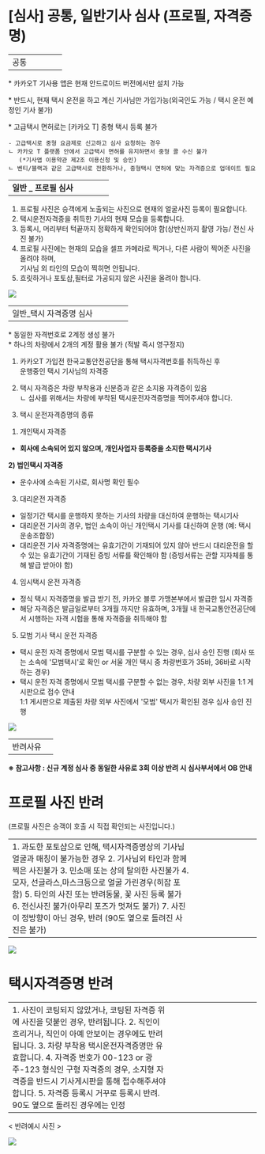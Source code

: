 # [심사] 공통, 일반기사 심사 (프로필, 자격증명)

|  |  |  |  |  |
| --- | --- | --- | --- | --- |
| 공통 | | | | |

\* 카카오T 기사용 앱은 현재 안드로이드 버전에서만 설치 가능

\* 반드시, 현재 택시 운전을 하고 계신 기사님만 가입가능(외국인도 가능 / 택시 운전 예정인 기사 불가)

\* 고급택시 면허로는 [카카오 T] 중형 택시 등록 불가

```
- 고급택시로 중형 요금제로 신고하고 심사 요청하는 경우  
ㄴ 카카오 T 플랫폼 안에서 고급택시 면허를 유지하면서 중형 콜 수신 불가   
   (*기사앱 이용약관 제2조 이용신청 및 승인)  
ㄴ 벤티/블랙과 같은 고급택시로 전환하거나, 중형택시 면허에 맞는 자격증으로 업데이트 필요
```

|  |  |  |  |  |
| --- | --- | --- | --- | --- |
| **일반 \_ 프로필 심사** | | | | |

1. 프로필 사진은 승객에게 노출되는 사진으로 현재의 얼굴사진 등록이 필요합니다.
2. 택시운전자격증을 취득한 기사의 현재 모습을 등록합니다.
3. 등록시, 머리부터 턱끝까지 정확하게 확인되어야 함(상반신까지 촬영 가능/ 전신 사진 불가)
4. 프로필 사진에는 현재의 모습을 셀프 카메라로 찍거나, 다른 사람이 찍어준 사진을 올려야 하며,  
   기사님 외 타인의 모습이 찍히면 안됩니다.
5. 흐릿하거나 포토샵,필터로 가공되지 않은 사진을 올려야 합니다.

![](https://kakaomobilitysupport.zendesk.com/hc/article_attachments/29851569097369)

|  |  |  |  |  |
| --- | --- | --- | --- | --- |
| 일반\_택시 자격증명 심사 | | | | |

\* 동일한 자격번호로 2계정 생성 불가  
\* 하나의 차량에서 2개의 계정 활용 불가 (적발 즉시 영구정지)

1. 카카오T 가입전 한국교통안전공단을 통해 택시자격번호를 취득하신 후   
운행중인 택시 기사님의 자격증

2. 택시 자격증은 차량 부착용과 신분증과 같은 소지용 자격증이 있음  
ㄴ 심사를 위해서는 차량에 부착된 택시운전자격증명을 찍어주셔야 합니다.

3. 택시 운전자격증명의 종류

1) 개인택시 자격증

* **회사에 소속되어 있지 않으며, 개인사업자 등록증을 소지한 택시기사**

**2) 법인택시 자격증**

* 운수사에 소속된 기사로, 회사명 확인 필수

3) 대리운전 자격증

* 일정기간 택시를 운행하지 못하는 기사의 차량을 대신하여 운행하는 택시기사
* 대리운전 기사의 경우, 법인 소속이 아닌 개인택시 기사를 대신하여 운행 (예: 택시 운송조합장)
* 대리운전 기사 자격증명에는 유효기간이 기재되어 있지 않아 반드시 대리운전을 할 수 있는 유효기간이 기재된 증빙 서류를 확인해야 함 (증빙서류는 관할 지자체를 통해 발급 받아야 함)

4) 임시택시 운전 자격증

* 정식 택시 자격증명을 발급 받기 전, 카카오 블루 가맹본부에서 발급한 임시 자격증
* 해당 자격증은 발급일로부터 3개월 까지만 유효하며, 3개월 내 한국교통안전공단에서 시행하는 자격 시험을 통해 자격증을 취득해야 함

5) 모범 기사 택시 운전 자격증

* 택시 운전 자격 증명에서 모범 택시를 구분할 수 있는 경우, 심사 승인 진행 (회사 또는 소속에 '모범택시'로 확인 or 서울 개인 택시 중 차량번호가 35바, 36바로 시작하는 경우)
* 택시 운전 자격 증명에서 모범 택시를 구분할 수 없는 경우, 차량 외부 사진을 1:1 게시판으로 접수 안내  
  1:1 게시판으로 제출된 차량 외부 사진에서 '모범' 택시가 확인된 경우 심사 승인 진행

![](https://kakaomobilitysupport.zendesk.com/hc/article_attachments/29851600499993)

|  |  |
| --- | --- |
| 반려사유 | |

**※ 참고사항 : 신규 계정 심사 중 동일한 사유로 3회 이상 반려 시 심사부서에서 OB 안내**

프로필 사진 반려
=========

(프로필 사진은 승객이 호출 시 직접 확인되는 사진입니다.)

|  |  |  |  |  |  |  |  |  |
| --- | --- | --- | --- | --- | --- | --- | --- | --- |
| 1. 과도한 포토샵으로 인해, 택시자격증명상의 기사님 얼굴과 매칭이 불가능한 경우  2. 기사님외 타인과 함께찍은 사진불가  3. 민소매 또는 상의 탈의한 사진불가  4. 모자, 선글라스,마스크등으로 얼굴 가린경우(히잡 포함)  5. 타인의 사진 또는 반려동물, 꽃 사진 등록 불가  6. 전신사진 불가(아무리 포즈가 멋져도 불가)  7. 사진이 정방향이 아닌 경우, 반려 (90도 옆으로 돌려진 사진은 불가) | | | | | | | | |

![](https://kakaomobilitysupport.zendesk.com/hc/article_attachments/29851600503961)

택시자격증명 반려
=========

|  |  |  |  |  |  |  |  |  |  |  |  |
| --- | --- | --- | --- | --- | --- | --- | --- | --- | --- | --- | --- |
| 1. 사진이 코팅되지 않았거나, 코팅된 자격증 위에 사진을 덧붙인 경우, 반려됩니다.  2. 직인이 흐리거나, 직인이 아예 안보이는 경우에도 반려됩니다.  3. 차량 부착용 택시운전자격증명만 유효합니다.  4. 자격증 번호가 00-123 or 광주-123 형식인 구형 자격증의 경우, 소지형 자격증을 반드시 기사게시판을 통해 접수해주셔야 합니다.  5. 자격증 등록시 거꾸로 등록시 반려. 90도 옆으로 돌려진 경우에는 인정 | | | | | | | | | | | |

< 반려예시 사진 >

![](https://kakaomobilitysupport.zendesk.com/hc/article_attachments/29851600509977)